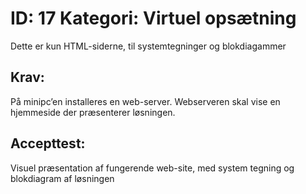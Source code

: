 # ID: 17 Kategori: Virtuel opsætning
Dette er kun HTML-siderne, til systemtegninger og blokdiagammer
## Krav:
På minipc’en installeres en web-server. Webserveren skal vise en hjemmeside der præsenterer løsningen.

## Accepttest:
Visuel præsentation af fungerende web-site, med system tegning og blokdiagram af løsningen
